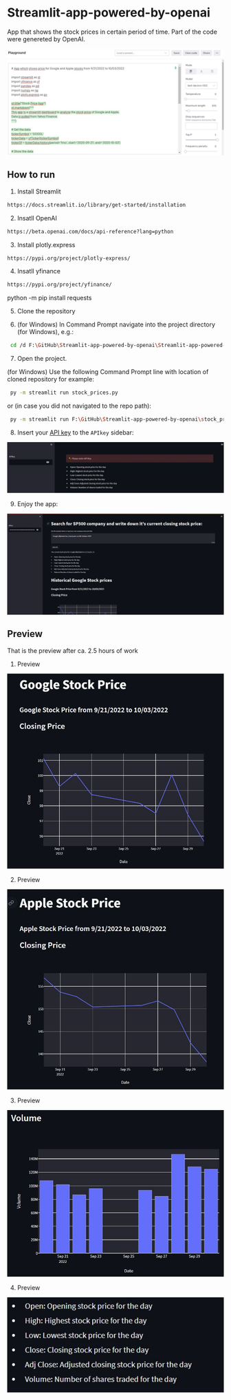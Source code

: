 # Streamlit-app-powered-by-openai
 
App that shows the stock prices in certain period of time. Part of the code were genereted by OpenAI. 

![alt text](https://raw.githubusercontent.com/azagorowski/Streamlit-app-powered-by-openai/main/img/openai-preview.JPG "OpenAI playground")

## How to run

1. Install Streamlit 

```bash
https://docs.streamlit.io/library/get-started/installation
```

2. Insatll OpenAI

```bash
https://beta.openai.com/docs/api-reference?lang=python
```

3. Install plotly.express

```bash
https://pypi.org/project/plotly-express/
```

4. Insatll yfinance

```bash
https://pypi.org/project/yfinance/
```

python -m pip install requests

5. Clone the repository

6. (for Windows) In Command Prompt navigate into the project directory (for Windows), e.g.:

```bash
 cd /d F:\GitHub\Streamlit-app-powered-by-openai\Streamlit-app-powered-by-openai\
```

7. Open the project. 

(for Windows) Use the following Command Prompt line with location of cloned repository for example:

```bash
 py -m streamlit run stock_prices.py
```

or (in case you did not navigated to the repo path):

```bash
 py -m streamlit run F:\GitHub\Streamlit-app-powered-by-openai\stock_prices.py
```

8. Insert your [API key](https://beta.openai.com/account/api-keys) to the `APIkey` sidebar:

![alt text](https://raw.githubusercontent.com/azagorowski/Streamlit-app-powered-by-openai/main/img/api-key.JPG "API key")

9. Enjoy the app: 

![alt text](https://raw.githubusercontent.com/azagorowski/Streamlit-app-powered-by-openai/main/img/preview0.JPG "Enjoy!")

## Preview

That is the preview after ca. 2.5 hours of work

1. Preview

![alt text](https://raw.githubusercontent.com/azagorowski/Streamlit-app-powered-by-openai/main/img/preview1.JPG "Preview 1")

2. Preview

![alt text](https://raw.githubusercontent.com/azagorowski/Streamlit-app-powered-by-openai/main/img/preview2.JPG "Preview 2")

3. Preview

![alt text](https://raw.githubusercontent.com/azagorowski/Streamlit-app-powered-by-openai/main/img/preview3.JPG "Preview 3")

4. Preview

![alt text](https://raw.githubusercontent.com/azagorowski/Streamlit-app-powered-by-openai/main/img/preview4.JPG "Preview 4")
